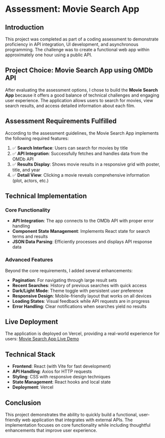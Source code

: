 # Assessment: Movie Search App

## Introduction

This project was completed as part of a coding assessment to demonstrate proficiency in API integration, UI development, and asynchronous programming. The challenge was to create a functional web app within approximately one hour using a public API.

## Project Choice: Movie Search App using OMDb API

After evaluating the assessment options, I chose to build the **Movie Search App** because it offers a good balance of technical challenges and engaging user experience. The application allows users to search for movies, view search results, and access detailed information about each film.

## Assessment Requirements Fulfilled

According to the assessment guidelines, the Movie Search App implements the following required features:

1. ✅ **Search Interface**: Users can search for movies by title
2. ✅ **API Integration**: Successfully fetches and handles data from the OMDb API
3. ✅ **Results Display**: Shows movie results in a responsive grid with poster, title, and year
4. ✅ **Detail View**: Clicking a movie reveals comprehensive information (plot, actors, etc.)

## Technical Implementation

### Core Functionality

- **API Integration**: The app connects to the OMDb API with proper error handling
- **Component State Management**: Implements React state for search terms and results
- **JSON Data Parsing**: Efficiently processes and displays API response data

### Advanced Features

Beyond the core requirements, I added several enhancements:

- **Pagination**: For navigating through large result sets
- **Recent Searches**: History of previous searches with quick access
- **Dark/Light Mode**: Theme toggle with persistent user preference
- **Responsive Design**: Mobile-friendly layout that works on all devices
- **Loading States**: Visual feedback while API requests are in progress
- **Error Handling**: Clear notifications when searches yield no results

## Live Deployment

The application is deployed on Vercel, providing a real-world experience for users:
[Movie Search App Live Demo](https://movie-search-app-YOUR_USERNAME.vercel.app)

## Technical Stack

- **Frontend**: React (with Vite for fast development)
- **API Handling**: Axios for HTTP requests
- **Styling**: CSS with responsive design techniques
- **State Management**: React hooks and local state
- **Deployment**: Vercel

## Conclusion

This project demonstrates the ability to quickly build a functional, user-friendly web application that integrates with external APIs. The implementation focuses on core functionality while including thoughtful enhancements that improve user experience.

